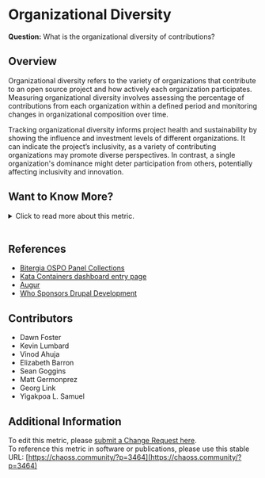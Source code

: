 # Organizational Diversity

**Question:** What is the organizational diversity of contributions?

## Overview
Organizational diversity refers to the variety of organizations that contribute to an open source project and how actively each organization participates. Measuring organizational diversity involves assessing the percentage of contributions from each organization within a defined period and monitoring changes in organizational composition over time.

Tracking organizational diversity informs project health and sustainability by showing the influence and investment levels of different organizations. It can indicate the project’s inclusivity, as a variety of contributing organizations may promote diverse perspectives. In contrast, a single organization's dominance might deter participation from others, potentially affecting inclusivity and innovation.

## Want to Know More?

<span markdown="1"><details>
<summary>Click to read more about this metric.</summary>

### Data Collection Strategies
**Qualitative**

* Footprint of an organization in a project or ecosystem
* Influence of an organization in a project or ecosystem
* Affiliation diversity in governance structures.

**Quantitative**

* % of commits by each organization
* % of merges/reviews from each organization
* % of any kind of contributors from each organization
* % of lines of code contributed by each organization
* % issues filed by each organization
* New Contributor Organizations - New organizations contributing to the project over time.
* Number of Contributing Organizations - Number of organizations participating in the project over time.
* [Elephant Factor](https://chaoss.community/metric-elephant-factor/) - If 50% of community members are employed by the same company, it is the elephant in the room. Formally: The minimum number of companies whose employees perform 50% of the commits
* Affiliation Diversity - Ratio of contributors from a single company over all contributors. Also described as: Maintainers from different companies. Diversity of contributor affiliation.
* In projects with the concept of code ownership, % of code owners affiliated with each organization weighed by the importance/size/LoC of the code they own and the number of co-owners.

### Filters
- **Time Period:** Assess organizational diversity over various intervals.
- **Contribution Type:** Filter by commits, issues, reviews, or other specific contributions.
- **Organization Size:** Compare contributions from large vs. small organizations.

### Visualizations
- **Example Visualization 1:** Organizational diversity pie chart.  
  ![Organizational Diversity Pie Chart](https://github.com/chaoss/wg-metrics-development/blob/main/focus-areas/people/images/organizational-diversity_piechart.png)  
  *Figure 1: Organizational diversity representation (CHAOSS, 2023)*

- **Example Visualization 2:** Organizational diversity view on LF Analytics.  
  ![Organizational Diversity View](https://github.com/chaoss/wg-metrics-development/blob/main/focus-areas/people/images/organizational-diversity_lfanalytics-orgdiversity.png)  
  *Figure 2: Organizational diversity metrics (LF Analytics, 2023)*

</details></span><br>

## References
- [Bitergia OSPO Panel Collections](https://bitergia.gitlab.io/panel-collections/open_source_program_office/organizational-diversity.html)
- [Kata Containers dashboard entry page](https://katacontainers.biterg.io)
- [Augur](https://github.com/chaoss/augur)
- [Who Sponsors Drupal Development](​​https://dri.es/who-sponsors-drupal-development-2020)

## Contributors
- Dawn Foster
- Kevin Lumbard
- Vinod Ahuja
- Elizabeth Barron
- Sean Goggins
- Matt Germonprez
- Georg Link
- Yigakpoa L. Samuel

## Additional Information
To edit this metric, please [submit a Change Request here](https://github.com/chaoss/wg-metrics-development/blob/main/focus-areas/people/organizational-diversity.md).  
To reference this metric in software or publications, please use this stable URL: [https://chaoss.community/?p=3464](https://chaoss.community/?p=3464)

<!-- # For groupings in the knowledge base
Context tags: Open Source, Diversity
Keyword tags: Organizations, Contributions, Dominance, Inclusivity, Affiliation
-->
